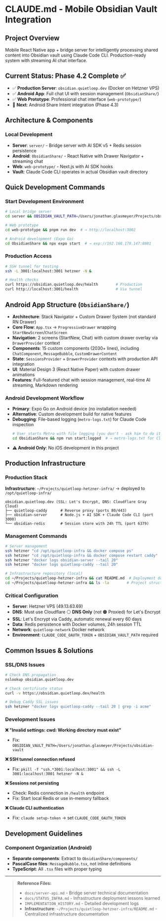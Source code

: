 # CLAUDE.md - Mobile Obsidian Vault Integration

## Project Overview
Mobile React Native app + bridge server for intelligently processing shared content into Obsidian vault using Claude Code CLI. Production-ready system with streaming AI chat interface.

## Current Status: Phase 4.2 Complete ✅
- ✅ **Production Server**: `obsidian.quietloop.dev` (Docker on Hetzner VPS)
- ✅ **Android App**: Full chat UI with session management (`ObsidianShare/`)
- ✅ **Web Prototype**: Professional chat interface (`web-prototype/`)
- 🔄 **Next**: Android Share Intent integration (Phase 4.3)

## Architecture & Components

### Local Development
- **Server**: `server/` - Bridge server with AI SDK v5 + Redis session persistence
- **Android**: `ObsidianShare/` - React Native with Drawer Navigator + streaming chat
- **Web**: `web-prototype/` - Next.js with AI SDK hooks
- **Vault**: Claude Code CLI operates in actual Obsidian vault directory

## Quick Development Commands

### Start Development Environment
```bash
# Local bridge server
cd server && OBSIDIAN_VAULT_PATH=/Users/jonathan.glasmeyer/Projects/obsidian-vault CLAUDE_CODE_OAUTH_TOKEN=$CLAUDE_CODE_OAUTH_TOKEN node index.js

# Web prototype
cd web-prototype && pnpm run dev  # → http://localhost:3002

# Android development (Expo Go)
cd ObsidianShare && npx expo start  # → exp://192.168.178.147:8081
```

### Production Access
```bash
# SSH tunnel for testing
ssh -L 3001:localhost:3001 hetzner -N &

# Health checks
curl https://obsidian.quietloop.dev/health        # Production
curl http://localhost:3001/health                 # Via tunnel
```


## Android App Structure (`ObsidianShare/`)
- **Architecture**: Stack Navigator + Custom Drawer System (not standard RN Drawer)
- **Core Flow**: `App.tsx` → `ProgressiveDrawer` wrapping `StartNewScreen`/`ChatScreen`
- **Navigation**: 2 screens (StartNew, Chat) with custom drawer overlay via `DrawerProvider` context
- **Components**: 15 custom components (2030+ lines), including `ChatComponent`, `MessageBubble`, `CustomDrawerContent`
- **State**: `SessionsProvider` + `DrawerProvider` contexts with production API integration
- **UI**: Material Design 3 (React Native Paper) with custom drawer animations
- **Features**: Full-featured chat with session management, real-time AI streaming, Markdown rendering

### Android Development Workflow
- **Primary**: Expo Go on Android device (no installation needed)
- **Alternative**: Custom development build for native features
- **Debugging**: File-based logging (`metro-logs.txt`) for Claude Code inspection
  ```bash
  # User starts Metro with file logging (you don't - ask him to do it!)
  cd ObsidianShare && npm run start:logged  # → metro-logs.txt for Claude Code
  ```
- **⚠️ Android Only**: No iOS development in this project

## Production Infrastructure

### Production Stack
**Infrastructure**: `~/Projects/quietloop-hetzner-infra/` → deployed to `/opt/quietloop-infra/`
```
obsidian.quietloop.dev (SSL: Let's Encrypt, DNS: Cloudflare Gray Cloud)
├── quietloop-caddy      # Reverse proxy (ports 80/443)
├── obsidian-server      # Node.js + AI SDK + Claude Code CLI (port 3000)
└── obsidian-redis       # Session store with 24h TTL (port 6379)
```

### Management Commands
```bash
# Server management
ssh hetzner "cd /opt/quietloop-infra && docker compose ps"
ssh hetzner "cd /opt/quietloop-infra && docker compose restart caddy"
ssh hetzner "docker logs obsidian-server --tail 20"
ssh hetzner "docker logs quietloop-caddy --tail 20"

# Infrastructure repository (local)
cd ~/Projects/quietloop-hetzner-infra && cat README.md  # Deployment docs
cd ~/Projects/quietloop-hetzner-infra && ls -la        # Project structure
```

### Critical Configuration
- **Server**: Hetzner VPS (49.13.63.69) 
- **DNS**: Must use Cloudflare ⚪ **DNS Only** (not 🟠 Proxied) for Let's Encrypt
- **SSL**: Let's Encrypt via Caddy, automatic renewal every 60 days
- **Data**: Redis persistence with Docker volumes, 24h session TTL
- **Network**: `quietloop-network` Docker network
- **Environment**: `CLAUDE_CODE_OAUTH_TOKEN` + `OBSIDIAN_VAULT_PATH` required

## Common Issues & Solutions

### SSL/DNS Issues
```bash
# Check DNS propagation
nslookup obsidian.quietloop.dev

# Check certificate status
curl -v https://obsidian.quietloop.dev/health

# Debug Caddy SSL issues
ssh hetzner "docker logs quietloop-caddy --tail 20 | grep -i acme"
```

### Development Issues
**❌ "Invalid settings: cwd: Working directory must exist"**
- Fix: `OBSIDIAN_VAULT_PATH=/Users/jonathan.glasmeyer/Projects/obsidian-vault`

**❌ SSH tunnel connection refused**
- Fix: `pkill -f "ssh.*3001:localhost:3001" && ssh -L 3001:localhost:3001 hetzner -N &`

**❌ Sessions not persisting**
- Check: Redis connection in `/health` endpoint
- Fix: Start local Redis or use in-memory fallback

**❌ Claude CLI authentication**
- Fix: `claude setup-token` → set `CLAUDE_CODE_OAUTH_TOKEN`

## Development Guidelines

### Component Organization (Android)
- **Separate components**: Extract to `ObsidianShare/components/`
- **PascalCase files**: `MessageBubble.tsx`, not inline definitions
- **TypeScript**: All `.tsx` files with proper typing


---

> **Reference Files:**
> - `docs/server-api.md` - Bridge server technical documentation
> - `docs/STATUS_INFRA.md` - Infrastructure deployment lessons learned
> - `IMPLEMENTATION_HISTORY.md` - Detailed development logs
> - **Infrastructure**: `~/Projects/quietloop-hetzner-infra/README.md` - Centralized infrastructure documentation
